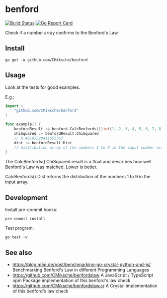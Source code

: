 # benford

[![Build Status](https://cloud.drone.io/api/badges/CMiksche/benford/status.svg)](https://cloud.drone.io/CMiksche/benford)
[![Go Report Card](https://goreportcard.com/badge/github.com/CMiksche/benford)](https://goreportcard.com/report/github.com/CMiksche/benford)

Check if a number array confirms to the Benford's Law

## Install

    go get -u github.com/CMiksche/benford

## Usage

Look at the tests for good examples.

E.g.:

````go
import (
    "github.com/CMiksche/benford"
)

func example() {
    benfordResult := benford.CalcBenfords([]int{1, 2, 3, 4, 5, 6, 7, 8, 9})
    chiSquared := benfordResult.ChiSquared
    // 0.40105320411553363
    dist := benfordResult.Dist
    // distribution array of the numbers 1 to 9 in the input number array
}
````

The CalcBenfords().ChiSquared result is a float and describes how well Benford's Law was matched. Lower is better.

CalcBenfords().Dist returns the distribution of the numbers 1 to 9 in the input array.

## Development

Install pre-commit hooks:

    pre-commit install

Test program:

    go test -v

## See also

* https://blog.m5e.de/post/benchmarking-go-crystal-python-and-js/ Benchmarking Benford's Law in different Programming Languages
* https://github.com/CMiksche/benfordslaw A JavaScript / TypeScript npm Package implementation of this benford's law check
* https://github.com/CMiksche/benfordslaw.cr A Crystal implementation of this benford's law check
